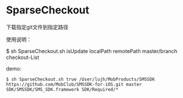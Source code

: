 # SparseCheckout
下载指定git文件到指定路径

使用说明：

$ sh SparseCheckout.sh isUpdate localPath remotePath master/branch checkout-List

demo:
```
$ sh SparseCheckout.sh true /User/lujh/MobProducts/SMSSDK https://github.com/MobClub/SMSSDK-for-iOS.git master SDK/SMSSDK/SMS_SDK.framework SDK/Required/*
```
